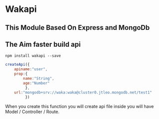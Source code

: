 # Wakapi

## This Module Based On Express and MongoDb

## The Aim faster build api

`npm install wakapi --save`

```javascript
createApi({
    apiname:"user",
    prop:{
        name:"String",
        age:"Number"
         },
    url:"mongodb+srv://waka:waka@cluster0.jtleo.mongodb.net/test1"
         })
```

When you create this function you will create api file inside you will have Model / Controller / Route.
